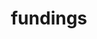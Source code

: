 ---
layout: page
title: fundings
nav: true
nav_order: 6
dropdown: true
children: 
    - title: BRAIN INITIATIVE R01
      permalink: /BRAININITIATIVER01/
    - title: divider
    - title: NSF COLLABORATIVE GRANT
      permalink: /NSFCOLLABORATIVEGRANT/
---